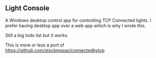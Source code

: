 ## Light Console
A Windows desktop control app for controlling TCP Connected lights. I prefer having desktop app over a
web app which is why I wrote this.

Still a big todo list but it works.

This is more or less a port of https://github.com/stockmopar/connectedbytcp